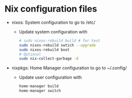 # Nix configuration files

- nixos: System configuration to go to /etc/
  - Update system configuration with

    ```bash
    # sudo nixos-rebuild build # for test
    sudo nixos-rebuild swtich --upgrade
    sudo nixos-rebuild boot
    # Optional
    sudo nix-collect-garbage -d
    ```

- nixpkgs: Home Manager configuration to go to ~/.config/
  - Update user configuration with

    ```bash
    home-manager build
    home-manager switch
    ```
